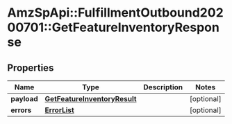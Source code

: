 # AmzSpApi::FulfillmentOutbound20200701::GetFeatureInventoryResponse

## Properties
Name | Type | Description | Notes
------------ | ------------- | ------------- | -------------
**payload** | [**GetFeatureInventoryResult**](GetFeatureInventoryResult.md) |  | [optional] 
**errors** | [**ErrorList**](ErrorList.md) |  | [optional] 

